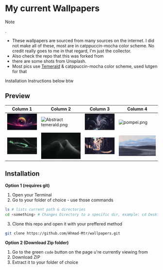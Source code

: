 # My current Wallpapers

> [!NOTE]
> .


- These wallpapers are sourced from many sources on the internet. I did not make all of these,  most are in  catppuccin-mocha color scheme. No credit really goes to me in that regard, I'm just the collector.
- Also check the repo that this was forked from
- there are some shots from Unsplash.
- Most pics use [Temerald](https://github.com/Ahmad-Mtr/omarchy-temerald-theme) & catppuccin-mocha color scheme, used lutgen for that

Installation Instructions below btw

## Preview
| Column 1 | Column 2 | Column 3 | Column 4 |
|---------|---------|---------|---------|
| ![Astrolabe](https://raw.githubusercontent.com/Ahmad-Mtr/wallpapers/main/wps/catppuccin/_Wallpaper(1).png)  | ![Abstract temerald.png](https://raw.githubusercontent.com/Ahmad-Mtr/wallpapers/main/wps/temerald/logan-voss-e-BiU2kGil4-unsplash.jpg) | ![abstract-swirls.jpg](https://raw.githubusercontent.com/Ahmad-Mtr/wallpapers/main/wps/catppuccin/abstract-swirls.jpg) | ![pompei.png](https://raw.githubusercontent.com/Ahmad-Mtr/wallpapers/main/wps/catppuccin/pompeii.png) |
| ![Aurora](https://raw.githubusercontent.com/Ahmad-Mtr/wallpapers/main/wps/temerald/aurora_borealis.png) | ![Abstract.png](https://raw.githubusercontent.com/Ahmad-Mtr/wallpapers/main/wps/temerald/oxana-golubets-lXHx-zumrJs-unsplash.jpg) | ![Street](https://raw.githubusercontent.com/Ahmad-Mtr/wallpapers/main/wps/catppuccin/wallpaper-theme-converter5.png) | ![Windows XP](https://raw.githubusercontent.com/Ahmad-Mtr/wallpapers/main/wps/catppuccin/windows-xp.jpg)  |

## Installation
**Option 1 (requires git)**
1. Open your Terminal
2. Go to your folder of choice - use those commands 

```sh
ls # lists current path & directories 
cd <something> # Changes Directory to a specific dir, example: cd Desktop
```
3. Clone this repo and open it with your preffered method
```sh
git clone https://github.com/Ahmad-Mtr/wallpapers.git
```

**Option 2 (Download Zip folder)**
1. Go to the green `code` button on the page u're currently viewing from
2. Download ZIP
3. Extract it to your folder of choice
